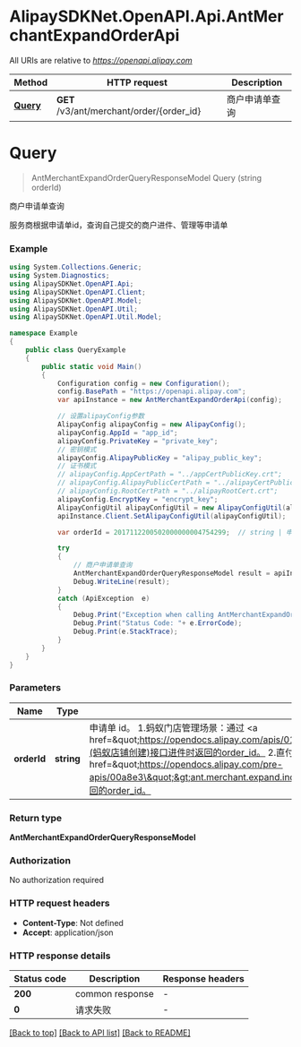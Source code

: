 # AlipaySDKNet.OpenAPI.Api.AntMerchantExpandOrderApi

All URIs are relative to *https://openapi.alipay.com*

Method | HTTP request | Description
------------- | ------------- | -------------
[**Query**](AntMerchantExpandOrderApi.md#query) | **GET** /v3/ant/merchant/order/{order_id} | 商户申请单查询


<a name="query"></a>
# **Query**
> AntMerchantExpandOrderQueryResponseModel Query (string orderId)

商户申请单查询

服务商根据申请单id，查询自己提交的商户进件、管理等申请单

### Example
```csharp
using System.Collections.Generic;
using System.Diagnostics;
using AlipaySDKNet.OpenAPI.Api;
using AlipaySDKNet.OpenAPI.Client;
using AlipaySDKNet.OpenAPI.Model;
using AlipaySDKNet.OpenAPI.Util;
using AlipaySDKNet.OpenAPI.Util.Model;

namespace Example
{
    public class QueryExample
    {
        public static void Main()
        {
            Configuration config = new Configuration();
            config.BasePath = "https://openapi.alipay.com";
            var apiInstance = new AntMerchantExpandOrderApi(config);

            // 设置alipayConfig参数
            AlipayConfig alipayConfig = new AlipayConfig();
            alipayConfig.AppId = "app_id";
            alipayConfig.PrivateKey = "private_key";
            // 密钥模式
            alipayConfig.AlipayPublicKey = "alipay_public_key";
            // 证书模式
            // alipayConfig.AppCertPath = "../appCertPublicKey.crt";
            // alipayConfig.AlipayPublicCertPath = "../alipayCertPublicKey_RSA2.crt";
            // alipayConfig.RootCertPath = "../alipayRootCert.crt";
            alipayConfig.EncryptKey = "encrypt_key";
            AlipayConfigUtil alipayConfigUtil = new AlipayConfigUtil(alipayConfig);
            apiInstance.Client.SetAlipayConfigUtil(alipayConfigUtil);

            var orderId = 2017112200502000000004754299;  // string | 申请单 id。 1.蚂蚁门店管理场景：通过 <a href=\"https://opendocs.alipay.com/apis/014tmc\">ant.merchant.expand.shop.create</a>(蚂蚁店铺创建)接口进件时返回的order_id。 2.直付通二级商户进件场景：通过<a href=\"https://opendocs.alipay.com/pre-apis/00a8e3\">ant.merchant.expand.indirect.zft.create</a>(直付通二级商户创建)接口进件时返回的order_id。

            try
            {
                // 商户申请单查询
                AntMerchantExpandOrderQueryResponseModel result = apiInstance.Query(orderId);
                Debug.WriteLine(result);
            }
            catch (ApiException  e)
            {
                Debug.Print("Exception when calling AntMerchantExpandOrderApi.Query: " + e.Message );
                Debug.Print("Status Code: "+ e.ErrorCode);
                Debug.Print(e.StackTrace);
            }
        }
    }
}
```

### Parameters

Name | Type | Description  | Notes
------------- | ------------- | ------------- | -------------
 **orderId** | **string**| 申请单 id。 1.蚂蚁门店管理场景：通过 &lt;a href&#x3D;\&quot;https://opendocs.alipay.com/apis/014tmc\&quot;&gt;ant.merchant.expand.shop.create&lt;/a&gt;(蚂蚁店铺创建)接口进件时返回的order_id。 2.直付通二级商户进件场景：通过&lt;a href&#x3D;\&quot;https://opendocs.alipay.com/pre-apis/00a8e3\&quot;&gt;ant.merchant.expand.indirect.zft.create&lt;/a&gt;(直付通二级商户创建)接口进件时返回的order_id。 | 

### Return type

**AntMerchantExpandOrderQueryResponseModel**

### Authorization

No authorization required

### HTTP request headers

 - **Content-Type**: Not defined
 - **Accept**: application/json


### HTTP response details
| Status code | Description | Response headers |
|-------------|-------------|------------------|
| **200** | common response |  -  |
| **0** | 请求失败 |  -  |

[[Back to top]](#) [[Back to API list]](../README.md#documentation-for-api-endpoints) [[Back to README]](../README.md)

